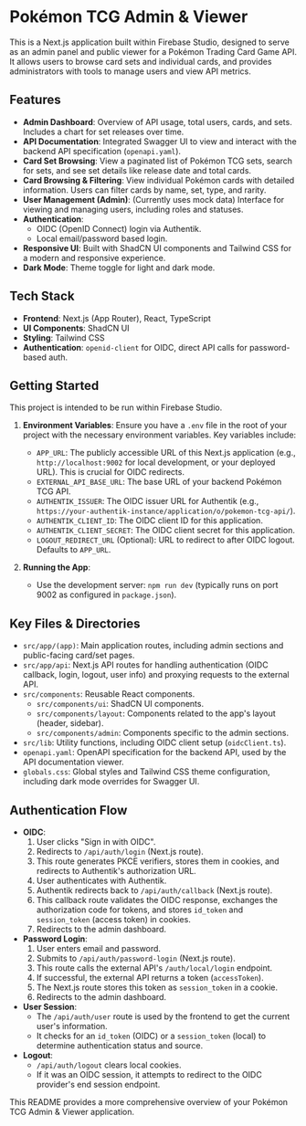 
# Pokémon TCG Admin & Viewer

This is a Next.js application built within Firebase Studio, designed to serve as an admin panel and public viewer for a Pokémon Trading Card Game API. It allows users to browse card sets and individual cards, and provides administrators with tools to manage users and view API metrics.

## Features

*   **Admin Dashboard**: Overview of API usage, total users, cards, and sets. Includes a chart for set releases over time.
*   **API Documentation**: Integrated Swagger UI to view and interact with the backend API specification (`openapi.yaml`).
*   **Card Set Browsing**: View a paginated list of Pokémon TCG sets, search for sets, and see set details like release date and total cards.
*   **Card Browsing & Filtering**: View individual Pokémon cards with detailed information. Users can filter cards by name, set, type, and rarity.
*   **User Management (Admin)**: (Currently uses mock data) Interface for viewing and managing users, including roles and statuses.
*   **Authentication**:
    *   OIDC (OpenID Connect) login via Authentik.
    *   Local email/password based login.
*   **Responsive UI**: Built with ShadCN UI components and Tailwind CSS for a modern and responsive experience.
*   **Dark Mode**: Theme toggle for light and dark mode.

## Tech Stack

*   **Frontend**: Next.js (App Router), React, TypeScript
*   **UI Components**: ShadCN UI
*   **Styling**: Tailwind CSS
*   **Authentication**: `openid-client` for OIDC, direct API calls for password-based auth.

## Getting Started

This project is intended to be run within Firebase Studio.

1.  **Environment Variables**:
    Ensure you have a `.env` file in the root of your project with the necessary environment variables. Key variables include:
    *   `APP_URL`: The publicly accessible URL of this Next.js application (e.g., `http://localhost:9002` for local development, or your deployed URL). This is crucial for OIDC redirects.
    *   `EXTERNAL_API_BASE_URL`: The base URL of your backend Pokémon TCG API.
    *   `AUTHENTIK_ISSUER`: The OIDC issuer URL for Authentik (e.g., `https://your-authentik-instance/application/o/pokemon-tcg-api/`).
    *   `AUTHENTIK_CLIENT_ID`: The OIDC client ID for this application.
    *   `AUTHENTIK_CLIENT_SECRET`: The OIDC client secret for this application.
    *   `LOGOUT_REDIRECT_URL` (Optional): URL to redirect to after OIDC logout. Defaults to `APP_URL`.

2.  **Running the App**:
    *   Use the development server: `npm run dev` (typically runs on port 9002 as configured in `package.json`).

## Key Files & Directories

*   `src/app/(app)`: Main application routes, including admin sections and public-facing card/set pages.
*   `src/app/api`: Next.js API routes for handling authentication (OIDC callback, login, logout, user info) and proxying requests to the external API.
*   `src/components`: Reusable React components.
    *   `src/components/ui`: ShadCN UI components.
    *   `src/components/layout`: Components related to the app's layout (header, sidebar).
    *   `src/components/admin`: Components specific to the admin sections.
*   `src/lib`: Utility functions, including OIDC client setup (`oidcClient.ts`).
*   `openapi.yaml`: OpenAPI specification for the backend API, used by the API documentation viewer.
*   `globals.css`: Global styles and Tailwind CSS theme configuration, including dark mode overrides for Swagger UI.

## Authentication Flow

*   **OIDC**:
    1.  User clicks "Sign in with OIDC".
    2.  Redirects to `/api/auth/login` (Next.js route).
    3.  This route generates PKCE verifiers, stores them in cookies, and redirects to Authentik's authorization URL.
    4.  User authenticates with Authentik.
    5.  Authentik redirects back to `/api/auth/callback` (Next.js route).
    6.  This callback route validates the OIDC response, exchanges the authorization code for tokens, and stores `id_token` and `session_token` (access token) in cookies.
    7.  Redirects to the admin dashboard.
*   **Password Login**:
    1.  User enters email and password.
    2.  Submits to `/api/auth/password-login` (Next.js route).
    3.  This route calls the external API's `/auth/local/login` endpoint.
    4.  If successful, the external API returns a token (`accessToken`).
    5.  The Next.js route stores this token as `session_token` in a cookie.
    6.  Redirects to the admin dashboard.
*   **User Session**:
    *   The `/api/auth/user` route is used by the frontend to get the current user's information.
    *   It checks for an `id_token` (OIDC) or a `session_token` (local) to determine authentication status and source.
*   **Logout**:
    *   `/api/auth/logout` clears local cookies.
    *   If it was an OIDC session, it attempts to redirect to the OIDC provider's end session endpoint.

This README provides a more comprehensive overview of your Pokémon TCG Admin & Viewer application.
